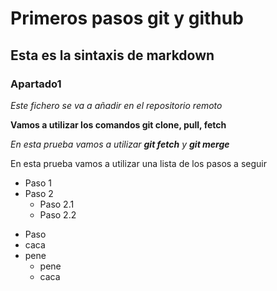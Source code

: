 # Primeros pasos git y github
## Esta es la sintaxis de markdown
### Apartado1

*Este fichero se va a añadir en el repositorio remoto*

**Vamos a utilizar los comandos git clone, pull, fetch**

*En esta prueba vamos a utilizar **git fetch** y **git merge***

En esta prueba vamos a utilizar una lista de los pasos a seguir

* Paso 1
* Paso 2
  * Paso 2.1
  * Paso 2.2

- Paso
- caca
- pene
  - pene
  - caca
